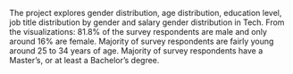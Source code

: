 The project explores gender distribution, age distribution, education level, job title distribution by gender and salary gender distribution in Tech. From the visualizations: 81.8% of the survey respondents are male and only around 16% are female. Majority of survey respondents are fairly young around 25 to 34 years of age. Majority of survey respondents have a Master’s, or at least a Bachelor’s degree.
